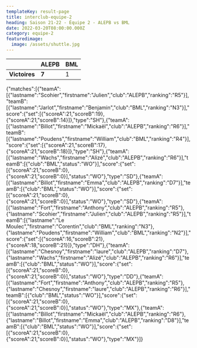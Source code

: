 ```yaml
---
templateKey: result-page
title: interclub-equipe-2
heading: Saison 21-22 - Équipe 2 - ALEPB vs BML
date: 2022-03-20T08:00:00.000Z
category: equipe-2
featuredimage:
  image: /assets/shuttle.jpg
---
```

|               | ALEPB   | BML |
| ------------- | ----- | --- |
| **Victoires** | **7** | 1   |

<scoreboard>{"matches":[{"teamA":[{"lastname":"Scohier","firstname":"Julien","club":"ALEPB","ranking":"R5"}],"teamB":[{"lastname":"Jarlot","firstname":"Benjamin","club":"BML","ranking":"N3"}],"score":{"set":[{"scoreA":21,"scoreB":19},{"scoreA":21,"scoreB":14}]},"type":"SH"},{"teamA":[{"lastname":"Billot","firstname":"Mickaël","club":"ALEPB","ranking":"R6"}],"teamB":[{"lastname":"Poudens","firstname":"William","club":"BML","ranking":"R4"}],"score":{"set":[{"scoreA":21,"scoreB":17},{"scoreA":21,"scoreB":18}]},"type":"SH"},{"teamA":[{"lastname":"Wachs","firstname":"Alizé","club":"ALEPB","ranking":"R6"}],"teamB":[{"club":"BML","status":"WO"}],"score":{"set":[{"scoreA":21,"scoreB":0},{"scoreA":21,"scoreB":0}],"status":"WO"},"type":"SD"},{"teamA":[{"lastname":"Billot","firstname":"Emma","club":"ALEPB","ranking":"D7"}],"teamB":[{"club":"BML","status":"WO"}],"score":{"set":[{"scoreA":21,"scoreB":0},{"scoreA":21,"scoreB":0}],"status":"WO"},"type":"SD"},{"teamA":[{"lastname":"Fort","firstname":"Anthony","club":"ALEPB","ranking":"R5"},{"lastname":"Scohier","firstname":"Julien","club":"ALEPB","ranking":"R5"}],"teamB":[{"lastname":"Le Moulec","firstname":"Corentin","club":"BML","ranking":"N3"},{"lastname":"Poudens","firstname":"William","club":"BML","ranking":"N2"}],"score":{"set":[{"scoreA":16,"scoreB":21},{"scoreA":18,"scoreB":21}]},"type":"DH"},{"teamA":[{"lastname":"Chesnoy","firstname":"laure","club":"ALEPB","ranking":"D7"},{"lastname":"Wachs","firstname":"Alizé","club":"ALEPB","ranking":"R6"}],"teamB":[{"club":"BML","status":"WO"}],"score":{"set":[{"scoreA":21,"scoreB":0},{"scoreA":21,"scoreB":0}],"status":"WO"},"type":"DD"},{"teamA":[{"lastname":"Fort","firstname":"Anthony","club":"ALEPB","ranking":"R5"},{"lastname":"Chesnoy","firstname":"laure","club":"ALEPB","ranking":"R6"}],"teamB":[{"club":"BML","status":"WO"}],"score":{"set":[{"scoreA":21,"scoreB":0},{"scoreA":21,"scoreB":0}],"status":"WO"},"type":"MX"},{"teamA":[{"lastname":"Billot","firstname":"Mickaël","club":"ALEPB","ranking":"R6"},{"lastname":"Billot","firstname":"Emma","club":"ALEPB","ranking":"D8"}],"teamB":[{"club":"BML","status":"WO"}],"score":{"set":[{"scoreA":21,"scoreB":0},{"scoreA":21,"scoreB":0}],"status":"WO"},"type":"MX"}]}</scoreboard>